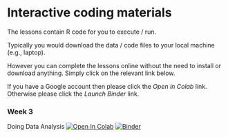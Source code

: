 # Interactive coding materials

The lessons contain R code for you to execute / run.

Typically you would download the data / code files to your local machine (e.g., laptop).

However you can complete the lessons online without the need to install or download anything. Simply click on the relevant link below.

If you have a Google account then please click the *Open in Colab* link. Otherwise please click the *Launch Binder* link.

### Week 3

Doing Data Analysis [![Open In Colab](https://colab.research.google.com/assets/colab-badge.svg)](https://colab.research.google.com/github/DiarmuidM/data-analysis-for-the-social-sciences-2022/blob/main/lessons/dass-week-3-doing-data-analysis-2022-09-26.ipynb) [![Binder](https://mybinder.org/badge_logo.svg)](https://mybinder.org/v2/gh/DiarmuidM/data-analysis-for-the-social-sciences-2022/HEAD?labpath=lessons%2Fdass-week-3-doing-data-analysis-2022-09-26.ipynb)
